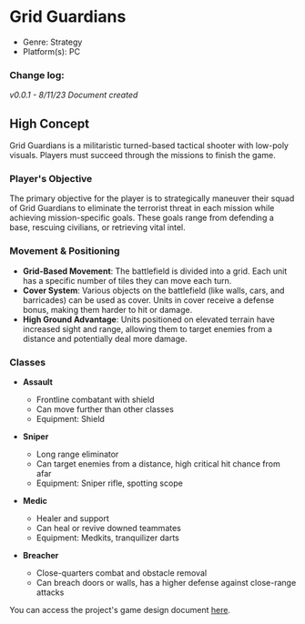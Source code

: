 # Grid Guardians

- Genre: Strategy
- Platform(s): PC

### Change log:
*v0.0.1 - 8/11/23 Document created*

## High Concept
Grid Guardians is a militaristic turned-based tactical shooter with low-poly visuals. Players must succeed through the missions to finish the game.

### Player's Objective
The primary objective for the player is to strategically maneuver their squad of Grid Guardians to eliminate the terrorist threat in each mission while achieving mission-specific goals. These goals range from defending a base, rescuing civilians, or retrieving vital intel.

### Movement & Positioning
- **Grid-Based Movement**: The battlefield is divided into a grid. Each unit has a specific number of tiles they can move each turn.
- **Cover System**: Various objects on the battlefield (like walls, cars, and barricades) can be used as cover. Units in cover receive a defense bonus, making them harder to hit or damage.
- **High Ground Advantage**: Units positioned on elevated terrain have increased sight and range, allowing them to target enemies from a distance and potentially deal more damage.

### Classes
- **Assault** 
  - Frontline combatant with shield                                                        
  - Can move further than other classes
  - Equipment: Shield
  
- **Sniper**
  - Long range eliminator
  - Can target enemies from a distance, high critical hit chance from afar
  - Equipment: Sniper rifle, spotting scope
- **Medic**
  - Healer and support
  - Can heal or revive downed teammates
  - Equipment: Medkits, tranquilizer darts
- **Breacher**
  - Close-quarters combat and obstacle removal
  - Can breach doors or walls, has a higher defense against close-range attacks
 
You can access the project's game design document [here](https://docs.google.com/document/d/1EZYhIJa6osyKNGUkoUrTcMXY6uJHvz4K1JagUbrrrV8/edit?usp=sharing).




